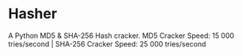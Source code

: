 # Hasher
A Python MD5 & SHA-256 Hash cracker. MD5 Cracker Speed: 15 000 tries/second | SHA-256 Cracker Speed: 25 000 tries/second 
